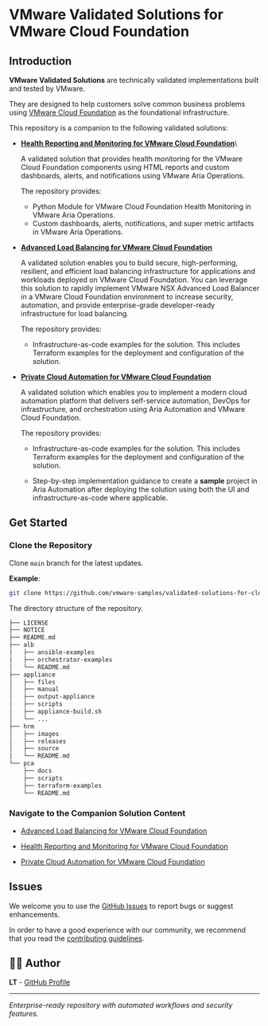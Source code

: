 # VMware Validated Solutions for VMware Cloud Foundation

## Introduction

**VMware Validated Solutions** are technically validated implementations built and tested by VMware.

They are designed to help customers solve common business problems using [VMware Cloud Foundation](https://www.vmware.com/products/cloud-infrastructure/vmware-cloud-foundation) as the foundational infrastructure.

This repository is a companion to the following validated solutions:

* [**Health Reporting and Monitoring for VMware Cloud Foundation**](https://core.vmware.com/health-reporting-and-monitoring-vmware-cloud-foundation)\

  A validated solution that provides health monitoring for the VMware Cloud Foundation components using HTML reports and custom dashboards, alerts, and notifications using VMware Aria Operations.

  The repository provides:

  * Python Module for VMware Cloud Foundation Health Monitoring in VMware Aria Operations.
  * Custom dashboards, alerts, notifications, and super metric artifacts in VMware Aria Operations.

* [**Advanced Load Balancing for VMware Cloud Foundation**](https://core.vmware.com/advanced-load-balancing-vmware-cloud-foundation)

  A validated solution enables you to build secure, high-performing, resilient, and efficient load balancing infrastructure for applications and workloads deployed on VMware Cloud Foundation. You  can leverage this solution to rapidly implement VMware NSX Advanced Load Balancer in a VMware Cloud Foundation environment to increase security, automation, and provide enterprise-grade developer-ready infrastructure for load balancing.

  The repository provides:

  * Infrastructure-as-code examples for the solution. This includes Terraform examples for the deployment and configuration of the solution.

* [**Private Cloud Automation for VMware Cloud Foundation**](https://core.vmware.com/private-cloud-automation-vmware-cloud-foundation)

  A validated solution which enables you to implement a modern cloud automation platform that delivers self-service automation, DevOps for infrastructure, and orchestration using Aria Automation and VMware Cloud Foundation.

  The repository provides:

  * Infrastructure-as-code examples for the solution. This includes Terraform examples for the deployment and configuration of the solution.

  * Step-by-step implementation guidance to create a **sample** project in Aria Automation after deploying the solution using both the UI and infrastructure-as-code where applicable.

## Get Started

### Clone the Repository

Clone `main` branch for the latest updates.

**Example**:

```bash
git clone https://github.com/vmware-samples/validated-solutions-for-cloud-foundation.git
```

The directory structure of the repository.

```bash
├── LICENSE
├── NOTICE
├── README.md
├── alb
│   ├── ansible-examples
│   ├── orchestrator-examples
│   └── README.md
├── appliance
│   ├── files
│   ├── manual
│   ├── output-appliance
│   ├── scripts
│   ├── appliance-build.sh
│   └── ...
├── hrm
│   ├── images
│   ├── releases
│   ├── source
│   └── README.md
└── pca
    ├── docs
    ├── scripts
    ├── terraform-examples
    └── README.md
```

### Navigate to the Companion Solution Content

* [Advanced Load Balancing for VMware Cloud Foundation](alb/README.md)

* [Health Reporting and Monitoring for VMware Cloud Foundation](hrm/README.md)

* [Private Cloud Automation for VMware Cloud Foundation](pca/README.md)

## Issues

We welcome you to use the [GitHub Issues](https://github.com/vmware-samples/validated-solutions-for-cloud-foundation/issues) to report bugs or suggest enhancements.

In order to have a good experience with our community, we recommend that you read the [contributing guidelines](CONTRIBUTING.md).

## 👨‍💻 Author

**LT** - [GitHub Profile](https://github.com/uldyssian-sh)

---

*Enterprise-ready repository with automated workflows and security features.*
